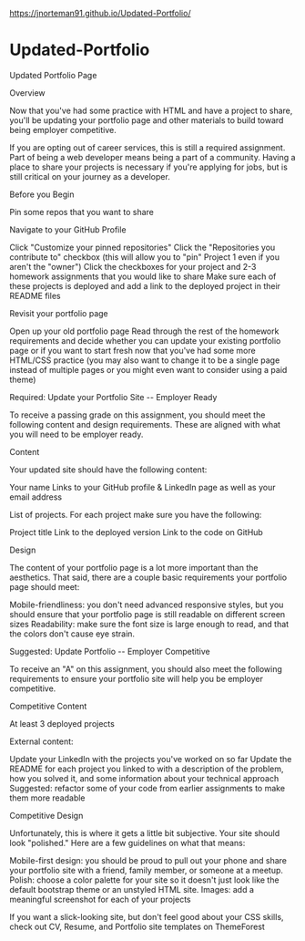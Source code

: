https://jnorteman91.github.io/Updated-Portfolio/

# Updated-Portfolio
Updated Portfolio Page


Overview

Now that you've had some practice with HTML and have a project to share, you'll be updating your portfolio page and other materials to build toward being employer competitive.

If you are opting out of career services, this is still a required assignment. Part of being a web developer means being a part of a community. Having a place to share your projects is necessary if you're applying for jobs, but is still critical on your journey as a developer.


Before you Begin



Pin some repos that you want to share


Navigate to your GitHub Profile

Click "Customize your pinned repositories"
Click the "Repositories you contribute to" checkbox (this will allow you to "pin" Project 1 even if you aren't the "owner")
Click the checkboxes for your project and 2-3 homework assignments that you would like to share
Make sure each of these projects is deployed and add a link to the deployed project in their README files



Revisit your portfolio page


Open up your old portfolio page
Read through the rest of the homework requirements and decide whether you can update your existing portfolio page or if you want to start fresh now that you've had some more HTML/CSS practice (you may also want to change it to be a single page instead of multiple pages or you might even want to consider using a paid theme)





Required: Update your Portfolio Site -- Employer Ready

To receive a passing grade on this assignment, you should meet the following
content and design requirements. These are aligned with what you will need to be
employer ready.


Content

Your updated site should have the following content:


Your name
Links to your GitHub profile & LinkedIn page as well as your email address

List of projects. For each project make sure you have the following:


Project title
Link to the deployed version
Link to the code on GitHub





Design

The content of your portfolio page is a lot more important than the aesthetics. That said, there are a couple basic requirements your portfolio page should meet:


Mobile-friendliness: you don't need advanced responsive styles, but you should ensure that your portfolio page is still readable on different screen sizes
Readability: make sure the font size is large enough to read, and that the colors don't cause eye strain.



Suggested: Update Portfolio -- Employer Competitive

To receive an "A" on this assignment, you should also meet the following requirements
to ensure your portfolio site will help you be employer competitive.


Competitive Content


At least 3 deployed projects

External content:


Update your LinkedIn with the projects you've worked on so far
Update the README for each project you linked to with a description of the problem,
how you solved it, and some information about your technical approach
Suggested: refactor some of your code from earlier assignments to make them more readable





Competitive Design

Unfortunately, this is where it gets a little bit subjective. Your site should look
"polished." Here are a few guidelines on what that means:


Mobile-first design: you should be proud to pull out your phone and share
your portfolio site with a friend, family member, or someone at a meetup.
Polish: choose a color palette for your site so it doesn't just look like
the default bootstrap theme or an unstyled HTML site.
Images: add a meaningful screenshot for each of your projects


If you want a slick-looking site, but don't feel good about your CSS skills,
check out CV, Resume, and Portfolio site templates on ThemeForest
